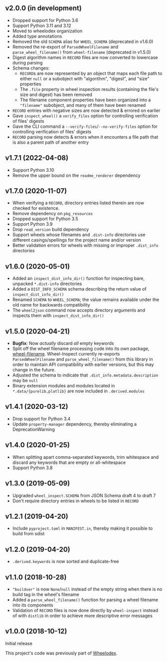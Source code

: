 v2.0.0 (in development)
-----------------------
- Dropped support for Python 3.6
- Support Python 3.11 and 3.12
- Moved to wheelodex organization
- Added type annotations
- Removed the old `SCHEMA` alias for `WHEEL_SCHEMA` (deprecated in v1.6.0)
- Removed the re-export of `ParsedWheelFilename` and `parse_wheel_filename()`
  from `wheel-filename` (deprecated in v1.5.0)
- Digest algorithm names in `RECORD` files are now converted to lowercase
  during parsing
- Schema changes:
    - `RECORD`s are now represented by an object that maps each file path to
      either `null` or a subobject with "algorithm", "digest", and "size"
      properties
    - The `.file` property in wheel inspection results (containing the file's
      size and digest) has been removed
    - The filename component properties have been organized into a `"filename"`
      subobject, and many of them have been renamed
- `RECORD` entries with negative sizes are now detected & errored on earlier
- Gave `inspect_wheel()` a `verify_files` option for controlling verification
  of files' digests
- Gave the CLI command a `--verify-files`/`--no-verify-files` option for
  controlling verification of files' digests
- `RECORD` parsing now detects & errors when it encounters a file path that is
  also a parent path of another entry


v1.7.1 (2022-04-08)
-------------------
- Support Python 3.10
- Remove the upper bound on the `readme_renderer` dependency


v1.7.0 (2020-11-07)
-------------------
- When verifying a `RECORD`, directory entries listed therein are now checked
  for existence.
- Remove dependency on `pkg_resources`
- Dropped support for Python 3.5
- Support Python 3.9
- Drop `read_version` build dependency
- Support wheels whose filenames and `.dist-info` directories use different
  casings/spellings for the project name and/or version
- Better validation errors for wheels with missing or improper `.dist_info`
  directories


v1.6.0 (2020-05-01)
-------------------
- Added an `inspect_dist_info_dir()` function for inspecting bare, unpacked
  `*.dist-info` directories
- Added a `DIST_INFO_SCHEMA` schema describing the return value of
  `inspect_dist_info_dir()`
- Renamed `SCHEMA` to `WHEEL_SCHEMA`; the value remains available under the
  old name for backwards compatibility
- The `wheel2json` command now accepts directory arguments and inspects them
  with `inspect_dist_info_dir()`


v1.5.0 (2020-04-21)
-------------------
- **Bugfix**: Now *actually* discard *all* empty keywords
- Split off the wheel filename processing code into its own package,
  [wheel-filename](https://github.com/jwodder/wheel-filename).  Wheel-Inspect
  currently re-exports `ParsedWheelFilename` and `parse_wheel_filename()` from
  this library in order to maintain API compatibility with earlier versions,
  but this may change in the future.
- Adjusted the schema to indicate that `.dist_info.metadata.description` may be
  `null`
- Binary extension modules and modules located in `*.data/{purelib,platlib}`
  are now included in `.derived.modules`


v1.4.1 (2020-03-12)
-------------------
- Drop support for Python 3.4
- Update `property-manager` dependency, thereby eliminating a
  DeprecationWarning


v1.4.0 (2020-01-25)
-------------------
- When splitting apart comma-separated keywords, trim whitespace and discard
  any keywords that are empty or all-whitespace
- Support Python 3.8


v1.3.0 (2019-05-09)
-------------------
- Upgraded `wheel_inspect.SCHEMA` from JSON Schema draft 4 to draft 7
- Don't require directory entries in wheels to be listed in `RECORD`


v1.2.1 (2019-04-20)
-------------------
- Include `pyproject.toml` in `MANIFEST.in`, thereby making it possible to
  build from sdist


v1.2.0 (2019-04-20)
-------------------
- `.derived.keywords` is now sorted and duplicate-free


v1.1.0 (2018-10-28)
-------------------
- `"buildver"` is now `None`/`null` instead of the empty string when there is
  no build tag in the wheel's filename
- Added a `parse_wheel_filename()` function for parsing a wheel filename into
  its components
- Validation of `RECORD` files is now done directly by `wheel-inspect` instead
  of with `distlib` in order to achieve more descriptive error messages


v1.0.0 (2018-10-12)
-------------------
Initial release

This project's code was previously part of
[Wheelodex](https://github.com/jwodder/wheelodex).
